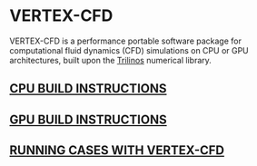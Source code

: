 # VERTEX-CFD
VERTEX-CFD is a performance portable software package for computational fluid dynamics (CFD) simulations on CPU or GPU architectures, built upon the [Trilinos](https://trilinos.github.io/) numerical library.

## [CPU BUILD INSTRUCTIONS](docs/install-vertexcfd/install-vertexcfd-on-narsil-cpu.md)

## [GPU BUILD INSTRUCTIONS](docs/install-vertexcfd/install-vertexcfd-on-narsil-gpu.md)

## [RUNNING CASES WITH VERTEX-CFD](docs/run-vertexcfd/Run-incompressible-channel.md)
